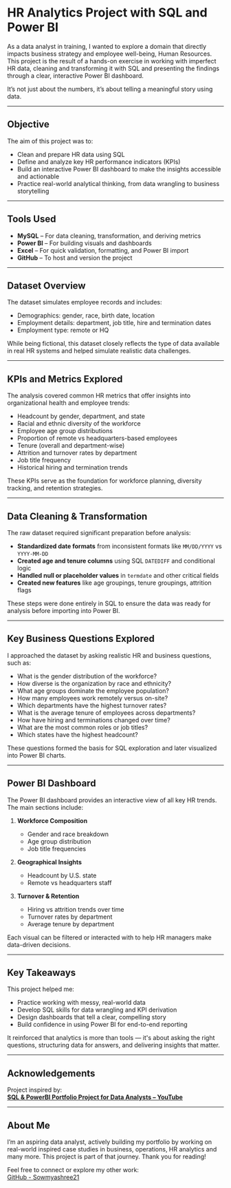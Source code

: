 # HR Analytics Project with SQL and Power BI

As a data analyst in training, I wanted to explore a domain that directly impacts business strategy and employee well-being, Human Resources. 
This project is the result of a hands-on exercise in working with imperfect HR data, cleaning and transforming it with SQL and presenting the findings through a clear, interactive Power BI dashboard.

It’s not just about the numbers, it’s about telling a meaningful story using data.

---

## Objective

The aim of this project was to:

- Clean and prepare HR data using SQL
- Define and analyze key HR performance indicators (KPIs)
- Build an interactive Power BI dashboard to make the insights accessible and actionable
- Practice real-world analytical thinking, from data wrangling to business storytelling

---

## Tools Used

- **MySQL** – For data cleaning, transformation, and deriving metrics  
- **Power BI** – For building visuals and dashboards  
- **Excel** – For quick validation, formatting, and Power BI import  
- **GitHub** – To host and version the project  

---

## Dataset Overview

The dataset simulates employee records and includes:

- Demographics: gender, race, birth date, location
- Employment details: department, job title, hire and termination dates
- Employment type: remote or HQ

While being fictional, this dataset closely reflects the type of data available in real HR systems and helped simulate realistic data challenges.

---

## KPIs and Metrics Explored

The analysis covered common HR metrics that offer insights into organizational health and employee trends:

- Headcount by gender, department, and state
- Racial and ethnic diversity of the workforce
- Employee age group distributions
- Proportion of remote vs headquarters-based employees
- Tenure (overall and department-wise)
- Attrition and turnover rates by department
- Job title frequency
- Historical hiring and termination trends

These KPIs serve as the foundation for workforce planning, diversity tracking, and retention strategies.

---

## Data Cleaning & Transformation

The raw dataset required significant preparation before analysis:

- **Standardized date formats** from inconsistent formats like `MM/DD/YYYY` vs `YYYY-MM-DD`
- **Created age and tenure columns** using SQL `DATEDIFF` and conditional logic
- **Handled null or placeholder values** in `termdate` and other critical fields
- **Created new features** like age groupings, tenure groupings, attrition flags

These steps were done entirely in SQL to ensure the data was ready for analysis before importing into Power BI.

---

## Key Business Questions Explored

I approached the dataset by asking realistic HR and business questions, such as:

- What is the gender distribution of the workforce?
- How diverse is the organization by race and ethnicity?
- What age groups dominate the employee population?
- How many employees work remotely versus on-site?
- Which departments have the highest turnover rates?
- What is the average tenure of employees across departments?
- How have hiring and terminations changed over time?
- What are the most common roles or job titles?
- Which states have the highest headcount?

These questions formed the basis for SQL exploration and later visualized into Power BI charts.

---

## Power BI Dashboard

The Power BI dashboard provides an interactive view of all key HR trends. The main sections include:

1. **Workforce Composition**  
   - Gender and race breakdown  
   - Age group distribution  
   - Job title frequencies  

2. **Geographical Insights**  
   - Headcount by U.S. state  
   - Remote vs headquarters staff  

3. **Turnover & Retention**  
   - Hiring vs attrition trends over time  
   - Turnover rates by department  
   - Average tenure by department  

Each visual can be filtered or interacted with to help HR managers make data-driven decisions.

---

## Key Takeaways

This project helped me:

- Practice working with messy, real-world data
- Develop SQL skills for data wrangling and KPI derivation
- Design dashboards that tell a clear, compelling story
- Build confidence in using Power BI for end-to-end reporting

It reinforced that analytics is more than tools — it's about asking the right questions, structuring data for answers, and delivering insights that matter.

---

## Acknowledgements

Project inspired by:  
**[SQL & PowerBI Portfolio Project for Data Analysts – YouTube](https://youtu.be/PzyZI9uLXvY)**

---

## About Me

I’m an aspiring data analyst, actively building my portfolio by working on real-world inspired case studies in business, operations, HR analytics and many more. This project is part of that journey. 
Thank you for reading!

Feel free to connect or explore my other work:  
[GitHub - Sowmyashree21](https://github.com/Sowmyashree21)
